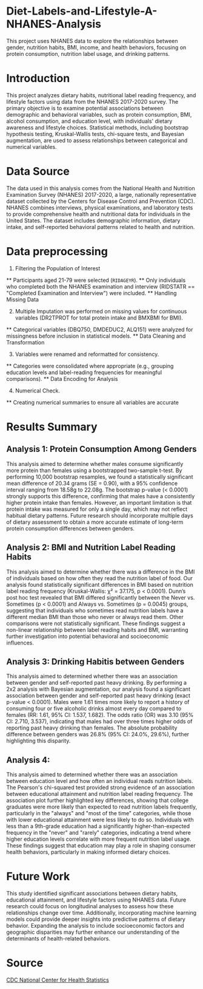 # Diet-Labels-and-Lifestyle-A-NHANES-Analysis

This project uses NHANES data to explore the relationships between gender, nutrition habits, BMI, income, and health behaviors, focusing on protein consumption, nutrition label usage, and drinking patterns.

# Introduction

This project analyzes dietary habits, nutritional label reading frequency, and lifestyle factors using data from the NHANES 2017-2020 survey. The primary objective is to examine potential associations between demographic and behavioral variables, such as protein consumption, BMI, alcohol consumption, and education level, with individuals' dietary awareness and lifestyle choices. Statistical methods, including bootstrap hypothesis testing, Kruskal-Wallis tests, chi-square tests, and Bayesian augmentation, are used to assess relationships between categorical and numerical variables.

# Data Source

The data used in this analysis comes from the National Health and Nutrition Examination Survey (NHANES) 2017-2020, a large, nationally representative dataset collected by the Centers for Disease Control and Prevention (CDC). NHANES combines interviews, physical examinations, and laboratory tests to provide comprehensive health and nutritional data for individuals in the United States. The dataset includes demographic information, dietary intake, and self-reported behavioral patterns related to health and nutrition.

# Data preprocessing 

1. Filtering the Population of Interest

** Participants aged 21-79 were selected (`RIDAGEYR`).
** Only individuals who completed both the NHANES examination and interview (RIDSTATR == "Completed Examination and Interview") were included.
** Handling Missing Data

2. Multiple Imputation was performed on missing values for continuous variables (DR2TPROT for total protein intake and BMXBMI for BMI).

** Categorical variables (DBQ750, DMDEDUC2, ALQ151) were analyzed for missingness before inclusion in statistical models.
** Data Cleaning and Transformation

3. Variables were renamed and reformatted for consistency.

** Categories were consolidated where appropriate (e.g., grouping education levels and label-reading frequencies for meaningful comparisons).
** Data Encoding for Analysis

4. Numerical Check.

** Creating numerical summaries to ensure all variables are accurate


# Results Summary
## Analysis 1: Protein Consumption Among Genders

This analysis aimed to determine whether males consume significantly more protein than females using a bootstrapped two-sample t-test. By performing 10,000 bootstrap resamples, we found a statistically significant mean difference of 20.34 grams (SE = 0.90), with a 95% confidence interval ranging from 18.58g to 22.08g. The bootstrap p-value (< 0.0001) strongly supports this difference, confirming that males have a consistently higher protein intake than females. However, an important limitation is that protein intake was measured for only a single day, which may not reflect habitual dietary patterns. Future research should incorporate multiple days of dietary assessment to obtain a more accurate estimate of long-term protein consumption differences between genders.

## Analysis 2: BMI and Nutrition Label Reading Habits 

This analysis aimed to determine whether there was a difference in the BMI of individuals based on how often they read the nutrition label of food. Our analysis found statistically significant differences in BMI based on nutrition label reading frequency (Kruskal-Wallis: χ² = 37.175, p < 0.0001). Dunn’s post hoc test revealed that BMI differed significantly between the Never vs. Sometimes (p < 0.0001) and Always vs. Sometimes (p = 0.0045) groups, suggesting that individuals who sometimes read nutrition labels have a different median BMI than those who never or always read them. Other comparisons were not statistically significant. These findings suggest a non-linear relationship between label reading habits and BMI, warranting further investigation into potential behavioral and socioeconomic influences.

## Analysis 3: Drinking Habitis between Genders

This analysis aimed to determined whether there was an association between gender and self-reported past heavy drinking. By performing a 2x2 analysis with Bayesian augmentation, our analysis found a significant association between gender and self-reported past heavy drinking (exact p-value < 0.0001). Males were 1.61 times more likely to report a history of consuming four or five alcoholic drinks almost every day compared to females (RR: 1.61, 95% CI: 1.537, 1.682). The odds ratio (OR) was 3.10 (95% CI: 2.710, 3.537), indicating that males had over three times higher odds of reporting past heavy drinking than females. The absolute probability difference between genders was 26.8% (95% CI: 24.0%, 29.6%), further highlighting this disparity. 

## Analysis 4: 

This analysis aimed to determined whether there was an association between education level and how often an individual reads nutrition labels.  The Pearson's chi-squared test provided strong evidence of an association between educational attainment and nutrition label reading frequency. The association plot further highlighted key differences, showing that college graduates were more likely than expected to read nutrition labels frequently, particularly in the "always" and "most of the time" categories, while those with lower educational attainment were less likely to do so. Individuals with less than a 9th-grade education had a significantly higher-than-expected frequency in the "never" and "rarely" categories, indicating a trend where higher education levels correlate with more frequent nutrition label usage. These findings suggest that education may play a role in shaping consumer health behaviors, particularly in making informed dietary choices.

# Future Work

This study identified significant associations between dietary habits, educational attainment, and lifestyle factors using NHANES data. Future research could focus on longitudinal analyses to assess how these relationships change over time. Additionally, incorporating machine learning models could provide deeper insights into predictive patterns of dietary behavior. Expanding the analysis to include socioeconomic factors and geographic disparities may further enhance our understanding of the determinants of health-related behaviors.

# Source

[CDC National Center for Health Statistics](https://www.cdc.gov/nchs/nhanes/)
